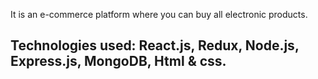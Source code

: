 It is an e-commerce platform where you can buy all electronic products.
## Technologies used: React.js, Redux, Node.js, Express.js, MongoDB, Html & css.
